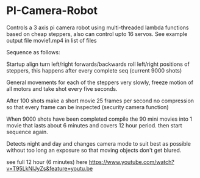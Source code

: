 # PI-Camera-Robot
Controls a 3 axis pi camera robot using multi-threaded lambda functions based on cheap steppers, also can control upto 16 servos. 
See example output file movie1.mp4 in list of files

Sequence as follows:

Startup align turn left/right forwards/backwards roll left/right positions of steppers, this happens after every complete seq (current 9000 shots)

General movements for each of the steppers very slowly, freeze motion of all motors and take shot every five seconds.

After 100 shots make a short movie 25 frames per second no compression so that every frame can be inspected (security camera function)

When 9000 shots have been completed compile the 90 mini movies into 1 movie that lasts about 6 minutes and covers 12 hour period. then start sequence again.

Detects night and day and changes camera mode to suit best as possible without too long an exposure so that moving objects don't get blured.

see full 12 hour (6 minutes) here https://www.youtube.com/watch?v=T95LkNIJyZs&feature=youtu.be

